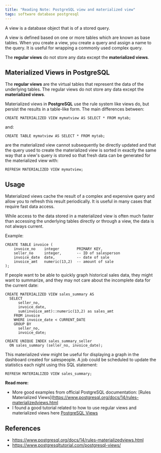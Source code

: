 ```yaml
---
title: "Reading Note: PostgreSQL view and materialized view"
tags: software database postgresql
---
```


A view is a database object that is of a stored query.

A view is defined based on one or more tables which are known as base tables. When you create a view, you create a query and assign a name to the query. It is useful for wrapping a commonly used complex query.

The **regular views** do not store any data except the **materialized views**.

## Materialized Views in PostgreSQL

The **regular views** are the virtual tables that represent the data of the underlying tables. The regular views do not store any data except the **materialized views**.

Materialized views in **PostgreSQL** use the rule system like views do, but persist the results in a table-like form. The main differences between:

```postgresql
CREATE MATERIALIZED VIEW mymatview AS SELECT * FROM mytab;
```

and:

```postgresql
CREATE TABLE mymatview AS SELECT * FROM mytab;
```

are the materialized view cannot subsequently be directly updated and that the query used to create the materialized view is sorted in exactly the same way that a view's query is stored so that fresh data can be generated for the materialized view with:

```postgresql
REFRESH MATERIALIZED VIEW mymatview;
```

## Usage

Materialized views cache the result of a complex and expensive query and allow you to refresh this result periodically. It is useful in many cases that require fast data access.

While access to the data stored in a materialized view is often much faster than accessing the underlying tables directly or through a view, the data is not always current.

Example:

```postgresql
CREATE TABLE invoice (
    invoice_no    integer        PRIMARY KEY,
    seller_no     integer,       -- ID of salesperson
    invoice_date  date,          -- date of sale
    invoice_amt   numeric(13,2)  -- amount of sale
);
```

If people want to be able to quickly graph historical sales data, they might want to summarize, and they may not care about the incomplete data for the current date:

```postgresql
CREATE MATERIALIZED VIEW sales_summary AS
  SELECT
      seller_no,
      invoice_date,
      sum(invoice_amt)::numeric(13,2) as sales_amt
    FROM invoice
    WHERE invoice_date < CURRENT_DATE
    GROUP BY
      seller_no,
      invoice_date;

CREATE UNIQUE INDEX sales_summary_seller
  ON sales_summary (seller_no, invoice_date);
```

This materialized view might be useful for displaying a graph in the dashboard created for salespeople. A job could be scheduled to update the statistics each night using this SQL statement:

```postgresql
REFRESH MATERIALIZED VIEW sales_summary;
```

**Read more:**

- More good examples from official PostgreSQL documentation: [Rules Materialized Views](https://www.postgresql.org/docs/14/rules-materializedviews.html
- I found a good tutorial related to how to use regular views and materialized views here [PostgreSQL Views](https://www.postgresqltutorial.com/postgresql-views/)

## References

- <https://www.postgresql.org/docs/14/rules-materializedviews.html>
- <https://www.postgresqltutorial.com/postgresql-views/>
